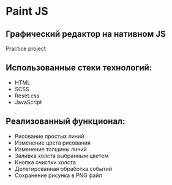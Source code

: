 # Paint JS
## Графический редактор на нативном JS
Practice project

## Использованные стеки технологий:

- HTML
- SCSS
- Reset.css
- JavaScript

## Реализованный функционал:

- Рисование простых линий
- Изменение цвета рисования
- Изменение толщины линий
- Заливка холста выбранным цветом
- Кнопка очистки холста
- Делегированная обработка событий
- Сохранение рисунка в PNG файл

